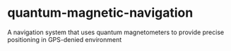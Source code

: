 # quantum-magnetic-navigation
A navigation system that uses quantum magnetometers to provide precise positioning in GPS-denied environment
